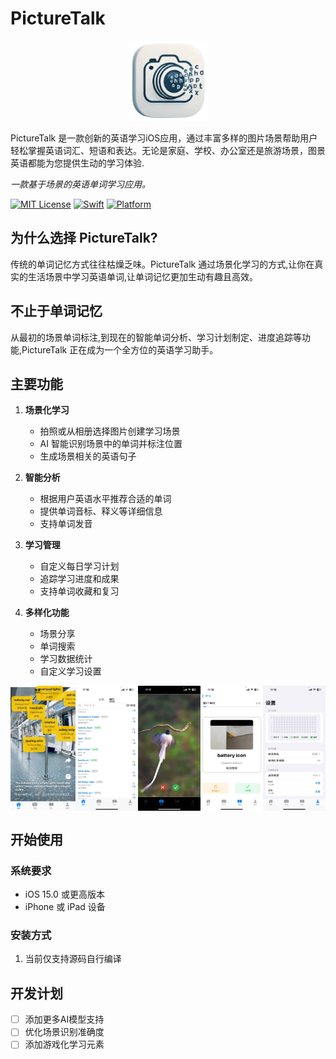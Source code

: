 # PictureTalk

<p align="center">
<img src="https://github.com/nowszhao/PictureTalk/blob/main/icons/PictureTalkApp.png" width="128" height="128"/>
<p>

PictureTalk 是一款创新的英语学习iOS应用，通过丰富多样的图片场景帮助用户轻松掌握英语词汇、短语和表达。无论是家庭、学校、办公室还是旅游场景，图景英语都能为您提供生动的学习体验.

_一款基于场景的英语单词学习应用。_

[![MIT License](https://img.shields.io/badge/License-MIT-blue.svg)](LICENSE)
[![Swift](https://img.shields.io/badge/Swift-5.0-orange.svg)](https://swift.org)
[![Platform](https://img.shields.io/badge/Platform-iOS-lightgrey.svg)](https://www.apple.com/ios)

## 为什么选择 PictureTalk?

传统的单词记忆方式往往枯燥乏味。PictureTalk 通过场景化学习的方式,让你在真实的生活场景中学习英语单词,让单词记忆更加生动有趣且高效。

## 不止于单词记忆
从最初的场景单词标注,到现在的智能单词分析、学习计划制定、进度追踪等功能,PictureTalk 正在成为一个全方位的英语学习助手。

## 主要功能

1. **场景化学习**
   - 拍照或从相册选择图片创建学习场景
   - AI 智能识别场景中的单词并标注位置
   - 生成场景相关的英语句子

2. **智能分析**
   - 根据用户英语水平推荐合适的单词
   - 提供单词音标、释义等详细信息
   - 支持单词发音

3. **学习管理**
   - 自定义每日学习计划
   - 追踪学习进度和成果
   - 支持单词收藏和复习

4. **多样化功能**
   - 场景分享
   - 单词搜索
   - 学习数据统计
   - 自定义学习设置

<div style="display: flex; justify-content: space-around;">
  <img src="icons/screenshot1.jpg" alt="Image 1" width="200" height="200">
  <img src="icons/screenshot2.jpg" alt="Image 1" width="200" height="200">
  <img src="icons/screenshot3.jpg" alt="Image 1" width="200" height="200">
  <img src="icons/screenshot4.jpg" alt="Image 1" width="200" height="200">
  <img src="icons/screenshot5.jpg" alt="Image 1" width="200" height="200">
</div>


## 开始使用

### 系统要求
- iOS 15.0 或更高版本
- iPhone 或 iPad 设备

### 安装方式

1. 当前仅支持源码自行编译



## 开发计划

- [ ] 添加更多AI模型支持
- [ ] 优化场景识别准确度
- [ ] 添加游戏化学习元素

